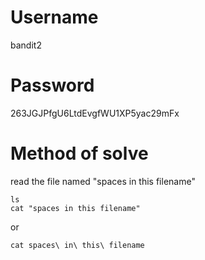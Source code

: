 # Username
bandit2
# Password
263JGJPfgU6LtdEvgfWU1XP5yac29mFx
# Method of solve
read the file named "spaces in this filename"
```
ls
cat "spaces in this filename"
```
or
```
cat spaces\ in\ this\ filename
```
